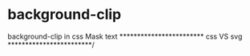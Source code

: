 # background-clip
background-clip in css
Mask text 
************************ css VS svg   ************************/
